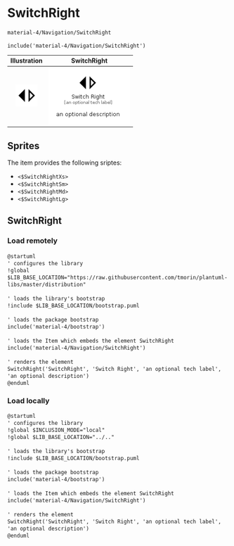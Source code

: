 # SwitchRight


```text
material-4/Navigation/SwitchRight
```

```text
include('material-4/Navigation/SwitchRight')
```



| Illustration | SwitchRight |
| :---: | :---: |
| ![illustration for Illustration](../../material-4/Navigation/SwitchRight.png) | ![illustration for SwitchRight](../../material-4/Navigation/SwitchRight.Local.png) |



## Sprites
The item provides the following sriptes:

- `<$SwitchRightXs>`
- `<$SwitchRightSm>`
- `<$SwitchRightMd>`
- `<$SwitchRightLg>`





## SwitchRight

### Load remotely
```plantuml
@startuml
' configures the library
!global $LIB_BASE_LOCATION="https://raw.githubusercontent.com/tmorin/plantuml-libs/master/distribution"

' loads the library's bootstrap
!include $LIB_BASE_LOCATION/bootstrap.puml

' loads the package bootstrap
include('material-4/bootstrap')

' loads the Item which embeds the element SwitchRight
include('material-4/Navigation/SwitchRight')

' renders the element
SwitchRight('SwitchRight', 'Switch Right', 'an optional tech label', 'an optional description')
@enduml
```

### Load locally
```plantuml
@startuml
' configures the library
!global $INCLUSION_MODE="local"
!global $LIB_BASE_LOCATION="../.."

' loads the library's bootstrap
!include $LIB_BASE_LOCATION/bootstrap.puml

' loads the package bootstrap
include('material-4/bootstrap')

' loads the Item which embeds the element SwitchRight
include('material-4/Navigation/SwitchRight')

' renders the element
SwitchRight('SwitchRight', 'Switch Right', 'an optional tech label', 'an optional description')
@enduml
```

